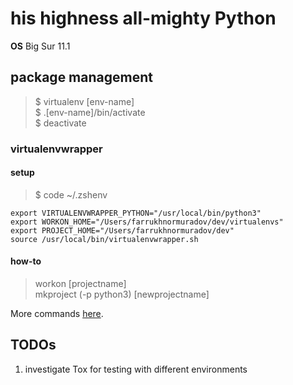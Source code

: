 # his highness all-mighty Python

**OS** Big Sur 11.1

## package management

> $ virtualenv [env-name]  
> $ .[env-name]/bin/activate  
> $ deactivate

### virtualenvwrapper

#### setup

> $ code ~/.zshenv

```(shell)
export VIRTUALENVWRAPPER_PYTHON="/usr/local/bin/python3"
export WORKON_HOME="/Users/farrukhnormuradov/dev/virtualenvs"
export PROJECT_HOME="/Users/farrukhnormuradov/dev"
source /usr/local/bin/virtualenvwrapper.sh
```

#### how-to

> workon [projectname]  
> mkproject (-p python3) [newprojectname]

More commands [here](https://virtualenvwrapper.readthedocs.io/en/latest/command_ref.html).

## TODOs

1. investigate Tox for testing with different environments
